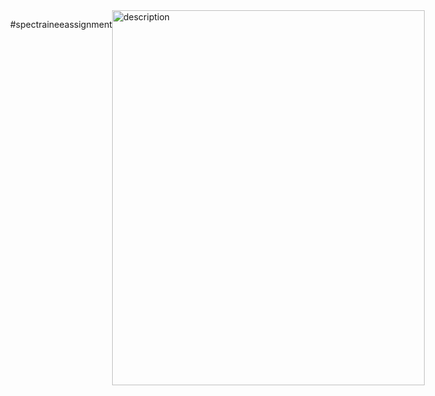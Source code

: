 #spectraineeassignment

<!DOCTYPE html>
<html>
   <img src="https://www.columbiaspectator.com/pb/resources/img/Spectator_Logo_white_text.png" alt="description" width="500" height="600">

<style>
    *{
    box-sixing: border-box;
    }
    body{
    display:flex;
    min-height:100vh;
    flex-direction:row;
    margin:0;
    }
    .out-col-1{
    background:#D7E8D4;
    flex: 1;
    }
   .logo {
    background: url("https://www.columbiaspectator.com/pb/resources/img/Spectator_Logo_white_text.png") no-repeat;
    background-size: 250px 250px;
    display: block;
    width: 250px;
    height: 250px;
    margin-top: 35px;
    margin-bottom: 65px;
}
    
    
    <head>
        <title> Spec's Sources </title>
    </head>
    <body>
        <h1>Welcome to my website!</h1>
        <p>This is the content of my website...</p>
    </body>
</html>

